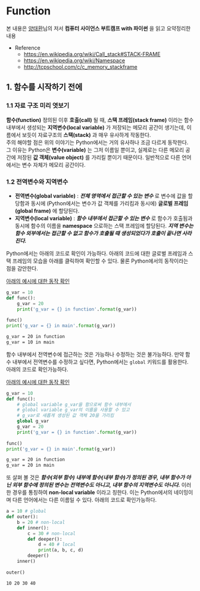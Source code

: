# Function
본 내용은 [양태환](https://github.com/ythwork)님의 저서 **컴퓨터 사이언스 부트캠프 with 파이썬** 을 읽고 요약정리한 내용

* Reference
	+ <https://en.wikipedia.org/wiki/Call_stack#STACK-FRAME> 
	+ <https://en.wikipedia.org/wiki/Namespace> 
	+ <http://tcpschool.com/c/c_memory_stackframe>

## 1. 함수를 시작하기 전에
### 1.1 자료 구조 미리 엿보기
**함수(function)** 정의된 이후 **호출(call)** 될 때, **스택 프레임(stack frame)** 이라는 함수 내부에서 생성되는 **지역변수(local variable)** 가 저장되는 메모리 공간이 생기는데, 이름에서 보듯이 자료구조의 **스택(stack)** 과 매우 유사하게 작동한다.  
주의 해야할 점은 위의 이야기는 Python에서는 거의 유사하나 조금 다르게 동작한다. 그 이유는 Python은 **변수(variable)** 는 그저 이름일 뿐이고, 실제로는 다른 메모리 공간에 저장된 **값 객체(value object)** 를 가리킬 뿐이기 때문이다. 일반적으로 다른 언어에서는 변수 자체가 메모리 공간이다.

### 1.2 전역변수와 지역변수
* **전역변수(global variable)** : ***전체 영역에서 접근할 수 있는 변수*** 로 변수에 값을 할당함과 동시에 (Python에서는 변수가 값 객체를 가리킴과 동시에) **글로벌 프레임(global frame)** 에 할당된다.
* **지역변수(local variable)** : ***함수 내부에서 접근할 수 있는 변수*** 로 함수가 호출됨과 동시에 함수의 이름을 **namespace** 으로하는 스택 프레임에 할당된다. ***지역 변수는 함수 외부에서는 접근할 수 없고 함수가 호출될 때 생성되었다가 호출이 끝나면 사라진다.***

Python에서는 아래의 코드로 확인이 가능하다. 아래의 코드에 대한 글로벌 프레임과 스택 프레임의 모습을 아래를 클릭하여 확인할 수 있다. 물론 Python에서의 동작이라는 점을 감안한다.

[아래의 예시에 대한 동작 확인](http://pythontutor.com/visualize.html#code=g_var%20%3D%2010%0Adef%20func%28%29%3A%0A%20%20%20%20g_var%20%3D%2020%0A%20%20%20%20print%28'g_var%20%3D%20%7B%7D%20in%20function'.format%28g_var%29%29%0A%20%20%20%20%0Afunc%28%29%0Aprint%28'g_var%20%3D%20%7B%7D%20in%20main'.format%28g_var%29%29&cumulative=false&curInstr=0&heapPrimitives=nevernest&mode=display&origin=opt-frontend.js&py=3&rawInputLstJSON=%5B%5D&textReferences=false)

```python
g_var = 10
def func():
    g_var = 20
    print('g_var = {} in function'.format(g_var))
    
func()
print('g_var = {} in main'.format(g_var))
```

```bash
g_var = 20 in function
g_var = 10 in main
```

함수 내부에서 전역변수에 접근하는 것은 가능하나 수정하는 것은 불가능하다. 만약 함수 내부에서 전역변수를 수정하고 싶다면, Python에서는 `global` 키워드를 활용한다. 아래의 코드로 확인가능하다.

[아래의 예시에 대한 동작 확인](http://pythontutor.com/visualize.html#code=g_var%20%3D%2010%0Adef%20func%28%29%3A%0A%20%20%20%20%23%20global%20variable%20g_var%EC%9D%84%20%ED%95%A8%EC%9C%BC%EB%A1%9C%EC%8D%A8%20%ED%95%A8%EC%88%98%20%EB%82%B4%EB%B6%80%EC%97%90%EC%84%9C%20%0A%20%20%20%20%23%20global%20variable%20g_var%EC%9D%98%20%EC%9D%B4%EB%A6%84%EC%9D%84%20%EC%82%AC%EC%9A%A9%ED%95%A0%20%EC%88%98%20%EC%9E%88%EA%B3%A0%0A%20%20%20%20%23%20g_var%EB%A1%9C%20%EC%83%88%EB%A1%AD%EA%B2%8C%20%EC%83%9D%EC%84%B1%EB%90%9C%20%EA%B0%92%20%EA%B0%9D%EC%B2%B4%2020%EC%9D%84%20%EA%B0%80%EB%A6%AC%ED%82%B4%0A%20%20%20%20global%20g_var%0A%20%20%20%20g_var%20%3D%2020%0A%20%20%20%20print%28'g_var%20%3D%20%7B%7D%20in%20function'.format%28g_var%29%29%0A%20%20%20%20%0Afunc%28%29%0Aprint%28'g_var%20%3D%20%7B%7D%20in%20main'.format%28g_var%29%29&cumulative=false&curInstr=0&heapPrimitives=nevernest&mode=display&origin=opt-frontend.js&py=3&rawInputLstJSON=%5B%5D&textReferences=false)

```python
g_var = 10
def func():
    # global variable g_var을 함으로써 함수 내부에서 
    # global variable g_var의 이름을 사용할 수 있고
    # g_var로 새롭게 생성된 값 객체 20을 가리킴
    global g_var
    g_var = 20 
    print('g_var = {} in function'.format(g_var))
    
func()
print('g_var = {} in main'.format(g_var))
```

```bash
g_var = 20 in function
g_var = 20 in main
```

또 살펴 볼 것은 ***함수(외부 함수) 내부에 함수(내부 함수)가 정의된 경우, 내부 함수가 아닌 외부 함수에 정의된 변수는 전역변수도 아니고, 내부 함수의 지역변수도 아니다.*** 이러한 경우를 통칭하여 **non-local variable** 이라고 칭한다. 이는 Python에서의 네이밍이며 다른 언어에서는 다른 이름일 수 있다. 아래의 코드로 확인가능하다.

```python
a = 10 # global
def outer():
    b = 20 # non-local
    def inner():
        c = 30 # non-local
        def deeper():
            d = 40 # local
            print(a, b, c, d)
        deeper()
    inner()
    
outer()
```

```bash
10 20 30 40
```
